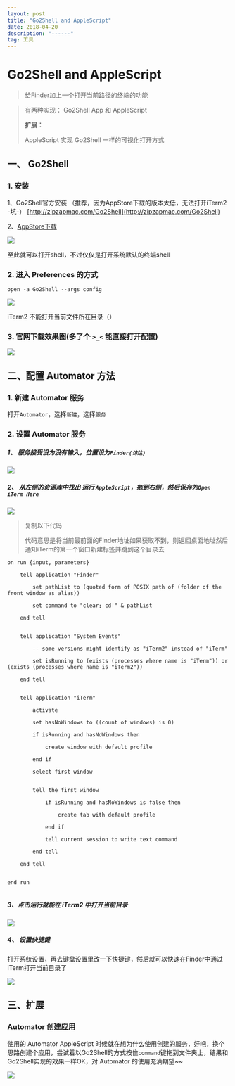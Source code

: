 ```yaml
---
layout: post
title: "Go2Shell and AppleScript"
date: 2018-04-20 
description: "------"
tag: 工具
---  
```


# Go2Shell and AppleScript

> 给Finder加上一个打开当前路径的终端的功能

> 有两种实现：
> Go2Shell App 和 AppleScript
> 
> **扩展：**
> 
> AppleScript 实现 Go2Shell 一样的可视化打开方式


## 一、 Go2Shell

### 1. 安装

1、Go2Shell官方安装 （推荐，因为AppStore下载的版本太低，无法打开iTerm2 -坑-）
[http://zipzapmac.com/Go2Shell](http://zipzapmac.com/Go2Shell) 

2、[AppStore下载](https://itunes.apple.com/cn/app/go2shell/id445770608?mt=12)

![](/images/media/15241940733318.jpg)


至此就可以打开shell，不过仅仅是打开系统默认的终端shell

### 2. 进入 Preferences 的方式

```
open -a Go2Shell --args config
```

![](/images/media/15241941016532.jpg)


iTerm2 不能打开当前文件所在目录（）


### 3. 官网下载效果图(多了个 `>_<` 能直接打开配置)
![](/images/media/15241941182615.jpg)




## 二、配置 Automator 方法

### 1. 新建 Automator 服务

打开`Automator`，选择`新建`，选择`服务`

### 2. 设置 Automator 服务

##### 1、 服务接受设为没有输入，位置设为`Finder(访达)`

![](/images/media/15241941409237.jpg)


##### 2、 从左侧的资源库中找出 运行 `AppleScript`，拖到右侧，然后保存为`Open iTerm Here`

![](/images/media/15241941541542.jpg)


> 复制以下代码
> 
> 代码意思是将当前最前面的Finder地址如果获取不到，则返回桌面地址然后通知iTerm的第一个窗口新建标签并跳到这个目录去

```
on run {input, parameters}

    tell application "Finder"

        set pathList to (quoted form of POSIX path of (folder of the front window as alias))

        set command to "clear; cd " & pathList

    end tell


    tell application "System Events"

        -- some versions might identify as "iTerm2" instead of "iTerm"

        set isRunning to (exists (processes where name is "iTerm")) or (exists (processes where name is "iTerm2"))

    end tell


    tell application "iTerm"

        activate

        set hasNoWindows to ((count of windows) is 0)

        if isRunning and hasNoWindows then

            create window with default profile

        end if

        select first window


        tell the first window

            if isRunning and hasNoWindows is false then

                create tab with default profile

            end if

            tell current session to write text command

        end tell

    end tell


end run


```





##### 3、点击运行就能在 iTerm2 中打开当前目录

![](/images/media/15241941694445.jpg)



##### 4、 设置快捷键

打开系统设置，再去键盘设置里改一下快捷键，然后就可以快速在Finder中通过iTerm打开当前目录了

![](/images/media/15241941795079.jpg)



## 三、扩展
### Automator 创建应用
使用的 Automator AppleScript 时候就在想为什么使用创建的服务，好吧，换个思路创建个应用，尝试着以Go2Shell的方式按住`command`键拖到文件夹上，结果和Go2Shell实现的效果一样OK，对 Automator 的使用充满期望~~

![](/images/media/15241941898844.jpg)



